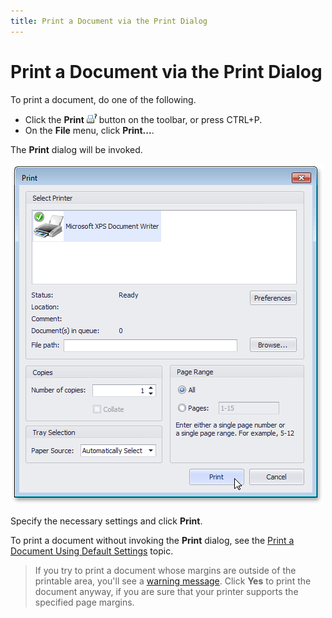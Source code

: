 ```yaml
---
title: Print a Document via the Print Dialog
---
```

# Print a Document via the Print Dialog
To print a document, do one of the following.
* Click the **Print** ![previewButtonPrint](../../../../images/Img7261.png) button on the toolbar, or press CTRL+P.
* On the **File** menu, click **Print...**.

The **Print** dialog will be invoked.

![PrintDialog](../../../../images/Img7296.png)

Specify the necessary settings and click **Print**.

To print a document without invoking the **Print** dialog, see the [Print a Document Using Default Settings](../../../../../interface-elements-for-desktop/articles/print-preview/print-preview-for-winforms/printing-and-page-setup/print-a-document-using-default-settings.md) topic.

 
> If you try to print a document whose margins are outside of the printable area, you'll see a [warning message](../../../../../interface-elements-for-desktop/articles/print-preview/print-preview-for-winforms/warnings-and-error-messages-in-print-preview.md). Click **Yes** to print the document anyway, if you are sure that your printer supports the specified page margins.